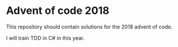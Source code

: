 # Advent of code 2018

This repository should contain solutions for the 2018 advent of code.

I will train TDD in C# in this year.
